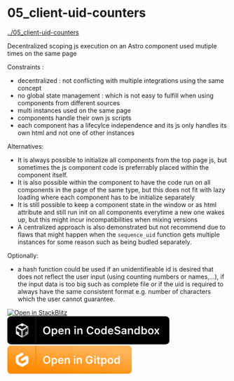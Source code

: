 # 05_client-uid-counters
[../05_client-uid-counters](../05_client-uid-counters)

Decentralized scoping js execution on an Astro component used mutiple times on the same page

Constraints :
* decentralized : not conflicting with multiple integrations using the same concept
* no global state management : which is not easy to fulfill when using components from different sources
* multi instances used on the same page
* components handle their own js scripts
* each component has a lifecylce independence and its js only handles its own html and not one of other instances

Alternatives:
* It is always possible to initialize all components from the top page js, but sometimes the js component code is preferrably placed within the component itself.
* It is also possible within the component to have the code run on all components in the page of the same type, but this does not fit with lazy loading where each component has to be initialize separately
* It is still possible to keep a component state in the window or as html attribute and still run init on all components everytime a new one wakes up, but this might incur incompatibilities when mixing versions
* A centralized approach is also demonstrated but not recommend due to flaws that might happen when the `sequence_uid` function gets multiple instances for some reason such as being budled separately.

Optionally:
* a hash function could be used if an unidentifieable id is desired that does not reflect the user input (using counting numbers or names,...), if the input data is too big such as complete file or if the uid is required to always have the same consistent format e.g. number of characters which the user cannot guarantee.

[![Open in StackBlitz](https://developer.stackblitz.com/img/open_in_stackblitz.svg)](https://stackblitz.com/github/MicroWebStacks/astro-examples/tree/main/05_client-uid-counters)
[![open in Codesandbox](../media/codesandbox.svg)](https://codesandbox.io/s/github/MicroWebStacks/astro-examples/tree/main/05_client-uid-counters)
[![open in Gitpod](../media/gitpod.svg)](https://gitpod.io/?on=gitpod#https://github.com/MicroWebStacks/astro-examples/tree/main/05_client-uid-counters)


